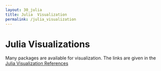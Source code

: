 ```yaml
---
layout: 30_julia
title: Julia  Visualization
permalink: /julia_visualization
---
```



# Julia Visualizations

Many packages are available for visualization.
The links are given in the [Julia Visualization References](julia_visualization_references)


